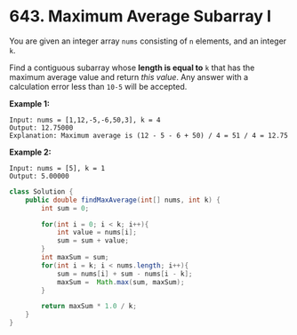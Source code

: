 # 643. Maximum Average Subarray I



You are given an integer array `nums` consisting of `n` elements, and an integer `k`.

Find a contiguous subarray whose **length is equal to** `k` that has the maximum average value and return _this value_. Any answer with a calculation error less than `10-5` will be accepted.

&#x20;

**Example 1:**

```
Input: nums = [1,12,-5,-6,50,3], k = 4
Output: 12.75000
Explanation: Maximum average is (12 - 5 - 6 + 50) / 4 = 51 / 4 = 12.75
```

**Example 2:**

```
Input: nums = [5], k = 1
Output: 5.00000
```

```java
class Solution {
    public double findMaxAverage(int[] nums, int k) {
        int sum = 0;

        for(int i = 0; i < k; i++){
            int value = nums[i];
            sum = sum + value;
        }
        int maxSum = sum;
        for(int i = k; i < nums.length; i++){
            sum = nums[i] + sum - nums[i - k];
            maxSum =  Math.max(sum, maxSum);
        }

        return maxSum * 1.0 / k;
    }
}
```
